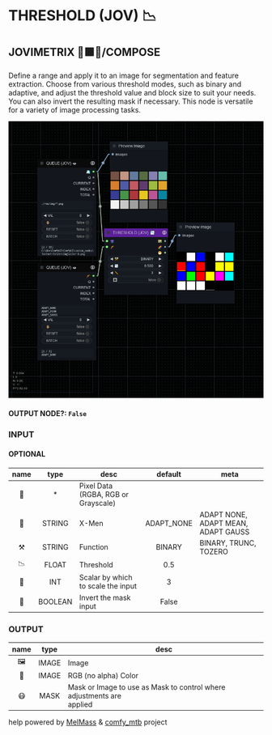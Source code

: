 # THRESHOLD (JOV) 📉

## JOVIMETRIX 🔺🟩🔵/COMPOSE

Define a range and apply it to an image for segmentation and feature extraction. Choose from various threshold modes, such as binary and adaptive, and adjust the threshold value and block size to suit your needs. You can also invert the resulting mask if necessary. This node is versatile for a variety of image processing tasks.

![THRESHOLD](https://raw.githubusercontent.com/Amorano/Jovimetrix-examples/master/node/THRESHOLD/THRESHOLD.png)

#### OUTPUT NODE?: `False`

### INPUT

#### OPTIONAL

name | type | desc | default | meta
:---:|:---:|---|:---:|---
👾  |  *  | Pixel Data (RGBA, RGB or Grayscale) |  | 
🧬  |  STRING  | X-Men | ADAPT_NONE | ADAPT NONE, ADAPT MEAN, ADAPT GAUSS
⚒️  |  STRING  | Function | BINARY | BINARY, TRUNC, TOZERO
📉  |  FLOAT  | Threshold | 0.5 | 
📏  |  INT  | Scalar by which to scale the input | 3 | 
🔳  |  BOOLEAN  | Invert the mask input | False | 

### OUTPUT

name | type | desc
:---:|:---:|---
🖼️  |  IMAGE  | Image 
🌈  |  IMAGE  | RGB (no alpha) Color 
😷  |  MASK  | Mask or Image to use as Mask to control where adjustments are<br>applied 

help powered by [MelMass](https://github.com/melMass) & [comfy_mtb](https://github.com/melMass/comfy_mtb) project